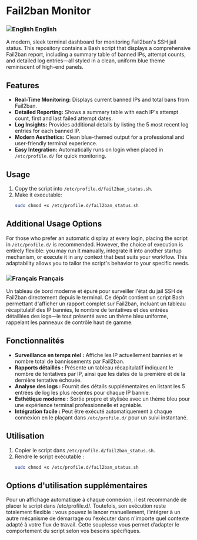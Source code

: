 # Fail2ban Monitor

### ![English](https://flagcdn.com/28x21/gb.png) English



A modern, sleek terminal dashboard for monitoring Fail2ban's SSH jail status. This repository contains a Bash script that displays a comprehensive Fail2ban report, including a summary table of banned IPs, attempt counts, and detailed log entries—all styled in a clean, uniform blue theme reminiscent of high-end panels.

## Features

- **Real-Time Monitoring:** Displays current banned IPs and total bans from Fail2ban.
- **Detailed Reporting:** Shows a summary table with each IP's attempt count, first and last failed attempt dates.
- **Log Insights:** Provides additional details by listing the 5 most recent log entries for each banned IP.
- **Modern Aesthetics:** Clean blue-themed output for a professional and user-friendly terminal experience.
- **Easy Integration:** Automatically runs on login when placed in `/etc/profile.d/` for quick monitoring.

## Usage

1. Copy the script into `/etc/profile.d/fail2ban_status.sh`.
2. Make it executable:
   ```bash
   sudo chmod +x /etc/profile.d/fail2ban_status.sh

## Additional Usage Options

For those who prefer an automatic display at every login, placing the script in `/etc/profile.d/` is recommended. However, the choice of execution is entirely flexible: you may run it manually, integrate it into another startup mechanism, or execute it in any context that best suits your workflow. This adaptability allows you to tailor the script's behavior to your specific needs.


### ![Français](https://flagcdn.com/28x21/fr.png) Français

Un tableau de bord moderne et épuré pour surveiller l'état du jail SSH de Fail2ban directement depuis le terminal. Ce dépôt contient un script Bash permettant d'afficher un rapport complet sur Fail2ban, incluant un tableau récapitulatif des IP bannies, le nombre de tentatives et des entrées détaillées des logs—le tout présenté avec un thème bleu uniforme, rappelant les panneaux de contrôle haut de gamme.

## Fonctionnalités

- **Surveillance en temps réel :** Affiche les IP actuellement bannies et le nombre total de bannissements par Fail2ban.
- **Rapports détaillés :** Présente un tableau récapitulatif indiquant le nombre de tentatives par IP, ainsi que les dates de la première et de la dernière tentative échouée.
- **Analyse des logs :** Fournit des détails supplémentaires en listant les 5 entrées de log les plus récentes pour chaque IP bannie.
- **Esthétique moderne :** Sortie propre et stylisée avec un thème bleu pour une expérience terminal professionnelle et agréable.
- **Intégration facile :** Peut être exécuté automatiquement à chaque connexion en le plaçant dans `/etc/profile.d/` pour un suivi instantané.

## Utilisation

1. Copier le script dans `/etc/profile.d/fail2ban_status.sh`.
2. Rendre le script exécutable :
   ```bash
   sudo chmod +x /etc/profile.d/fail2ban_status.sh

## Options d'utilisation supplémentaires

Pour un affichage automatique à chaque connexion, il est recommandé de placer le script dans /etc/profile.d/. Toutefois, son exécution reste totalement flexible : vous pouvez le lancer manuellement, l’intégrer à un autre mécanisme de démarrage ou l'exécuter dans n'importe quel contexte adapté à votre flux de travail. Cette souplesse vous permet d’adapter le comportement du script selon vos besoins spécifiques.
